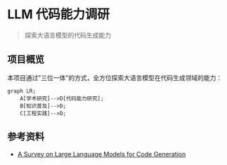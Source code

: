 # LLM 代码能力调研

> 探索大语言模型的代码生成能力

## 项目概览

本项目通过"三位一体"的方式，全方位探索大语言模型在代码生成领域的能力：

```mermaid
graph LR;
    A[学术研究]-->D[代码能力研究];
    B[知识普及]-->D;
    C[工程实践]-->D;
```


## 参考资料

- [A Survey on Large Language Models for Code Generation](https://arxiv.org/abs/2406.00515) 
